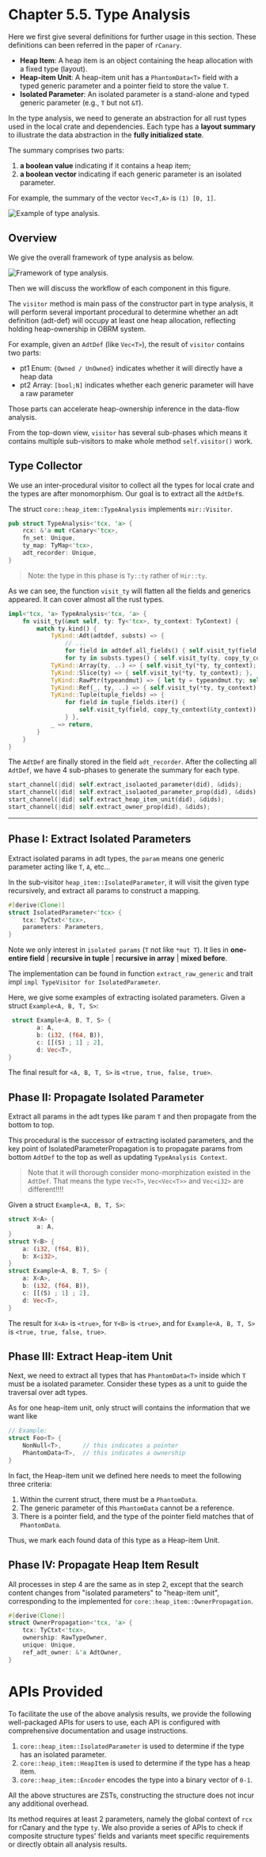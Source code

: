 # Chapter 5.5. Type Analysis
Here we first give several definitions for further usage in this section. These definitions can been referred in the paper of `rCanary`.

* **Heap Item**: A heap item is an object containing the heap allocation with a fixed type (layout).
* **Heap-item Unit**: A heap-item unit has a `PhantomData<T>` field with a typed generic parameter and a pointer field to store the value `T`.
* **Isolated Parameter**: An isolated parameter is a stand-alone and typed generic parameter (e.g., `T` but not `&T`). 

In the type analysis, we need to generate an abstraction for all rust types used in the local crate and dependencies. Each type has a **layout summary** to illustrate the data abstraction in the **fully initialized state**.

The summary comprises two parts:
1. **a boolean value** indicating if it contains a heap item;
2. **a boolean vector** indicating if each generic parameter is an isolated parameter.

For example, the summary of the vector `Vec<T,A>` is `(1) [0, 1]`.

![Example of type analysis.](figure/type_analysis_example.png)

## Overview
We give the overall framework of type analysis as below.

![Framework of type analysis.](figure/type_analysis_flow.png)

Then we will discuss the workflow of each component in this figure.

The `visitor` method is main pass of the constructor part in type analysis, it will perform several important procedural
to determine whether an adt definition (adt-def) will occupy at least one heap allocation, reflecting holding heap-ownership
in OBRM system.

For example, given an `AdtDef` (like `Vec<T>`), the result of `visitor` contains two parts:

* pt1 Enum:  `{Owned / UnOwned}` indicates whether it will directly have a heap data
* pt2 Array: `[bool;N]` indicates whether each generic parameter will have a raw parameter

Those parts can accelerate heap-ownership inference in the data-flow analysis.

From the top-down view, `visitor` has several sub-phases which means it contains multiple sub-visitors to make whole method `self.visitor()` work.

## Type Collector
We use an inter-procedural visitor to collect all the types for local crate and the types are after monomorphism. Our goal is to extract all the `AdtDef`s.

The struct `core::heap_item::TypeAnalysis` implements `mir::Visitor`.
```rust
pub struct TypeAnalysis<'tcx, 'a> {
    rcx: &'a mut rCanary<'tcx>,
    fn_set: Unique,
    ty_map: TyMap<'tcx>,
    adt_recorder: Unique,
}
```
> Note: the type in this phase is `Ty::ty` rather of `Hir::ty`.

As we can see, the function `visit_ty` will flatten all the fields and generics appeared. It can cover almost all the rust types.
```rust
impl<'tcx, 'a> TypeAnalysis<'tcx, 'a> {
    fn visit_ty(&mut self, ty: Ty<'tcx>, ty_context: TyContext) {
        match ty.kind() {
            TyKind::Adt(adtdef, substs) => {
                // ...
                for field in adtdef.all_fields() { self.visit_ty(field.ty(self.tcx(), substs) ,copy_ty_context(&ty_context)) }
                for ty in substs.types() { self.visit_ty(ty, copy_ty_context(&ty_context)); } },
            TyKind::Array(ty, ..) => { self.visit_ty(*ty, ty_context); },
            TyKind::Slice(ty) => { self.visit_ty(*ty, ty_context); },
            TyKind::RawPtr(typeandmut) => { let ty = typeandmut.ty; self.visit_ty(ty, ty_context); },
            TyKind::Ref(_, ty, ..) => { self.visit_ty(*ty, ty_context); },
            TyKind::Tuple(tuple_fields) => {
                for field in tuple_fields.iter() {
                    self.visit_ty(field, copy_ty_context(&ty_context));
                } },
            _ => return,
        }
    }
}
```

The `AdtDef` are finally stored in the field `adt_recorder`.  After the collecting all `AdtDef`, we have 4 sub-phases to generate the summary for each type.
```rust
start_channel(|did| self.extract_isolaoted_parameter(did), &dids);
start_channel(|did| self.extract_isolaoted_parameter_prop(did), &dids);
start_channel(|did| self.extract_heap_item_unit(did), &dids);
start_channel(|did| self.extract_owner_prop(did), &dids);
```
---

## Phase I: Extract Isolated Parameters
Extract isolated params in adt types, the `param` means one generic parameter acting like `T`, `A`, etc...

In the sub-visitor `heap_item::IsolatedParameter`, it will visit the given type recursively, and extract all params to construct a mapping.
```rust
#[derive(Clone)]
struct IsolatedParameter<'tcx> {
    tcx: TyCtxt<'tcx>,
    parameters: Parameters,
}
```

Note we only interest in `isolated params` (`T` not like `*mut T`). It lies in **one-entire field** | **recursive in tuple** | **recursive in array** | **mixed before**.

The implementation can be found in function `extract_raw_generic` and trait impl `impl TypeVisitor for IsolatedParameter`.

Here, we give some examples of extracting isolated parameters. Given a struct `Example<A, B, T, S>`:

```rust
 struct Example<A, B, T, S> {
        a: A,
        b: (i32, (f64, B)),
        c: [[(S) ; 1] ; 2],
        d: Vec<T>,
}
```

The final result for `<A, B, T, S>` is `<true, true, false, true>`.

## Phase II: Propagate Isolated Parameter 
Extract all params in the adt types like param `T` and then propagate from the bottom to top.

This procedural is the successor of extracting isolated parameters, and the key point of IsolatedParameterPropagation is to propagate params from bottom `AdtDef` to the top as well as updating `TypeAnalysis Context`.

> Note that it will thorough consider mono-morphization existed in the `AdtDef`. That means the type `Vec<T>`, `Vec<Vec<T>>` and `Vec<i32>` are different!!!!

Given a struct `Example<A, B, T, S>`:
```rust
struct X<A> {
        a: A,
}
struct Y<B> {
    a: (i32, (f64, B)),
    b: X<i32>,
}
struct Example<A, B, T, S> {
    a: X<A>,
    b: (i32, (f64, B)),
    c: [[(S) ; 1] ; 2],
    d: Vec<T>,
}
```
The result for `X<A>` is `<true>`, for `Y<B>` is `<true>`, and for `Example<A, B, T, S>` is `<true, true, false, true>`.

## Phase III: Extract Heap-item Unit
Next, we need to extract all types that has `PhantomData<T>` inside which `T` must be a isolated parameter. Consider these types as a unit to guide the traversal over adt types.

As for one heap-item unit, only struct will contains the information that we want like
```rust
// Example:
struct Foo<T> {
    NonNull<T>,      // this indicates a pointer
    PhantomData<T>,  // this indicates a ownership
}
```
In fact, the Heap-item unit we defined here needs to meet the following three criteria:
1. Within the current struct, there must be a `PhantomData`.
2. The generic parameter of this `PhantomData` cannot be a reference.
3. There is a pointer field, and the type of the pointer field matches that of `PhantomData`.

Thus, we mark each found data of this type as a Heap-item Unit.

## Phase IV: Propagate Heap Item Result
All processes in step 4 are the same as in step 2, except that the search content changes from "isolated parameters" to "heap-item unit", corresponding to the implemented for `core::heap_item::OwnerPropagation`.
```rust
#[derive(Clone)]
struct OwnerPropagation<'tcx, 'a> {
    tcx: TyCtxt<'tcx>,
    ownership: RawTypeOwner,
    unique: Unique,
    ref_adt_owner: &'a AdtOwner,
}
```

# APIs Provided
To facilitate the use of the above analysis results, we provide the following well-packaged APIs for users to use, each API is configured with comprehensive documentation and usage instructions.

1. `core::heap_item::IsolatedParameter` is used to determine if the type has an isolated parameter.
2. `core::heap_item::HeapItem` is used to determine if the type has a heap item.
3. `core::heap_item::Encoder` encodes the type into a binary vector of `0-1`.

All the above structures are ZSTs, constructing the structure does not incur any additional overhead.

Its method requires at least 2 parameters, namely the global context of `rcx` for rCanary and the type `ty`. We also provide a series of APIs to check if composite structure types' fields and variants meet specific requirements or directly obtain all analysis results.